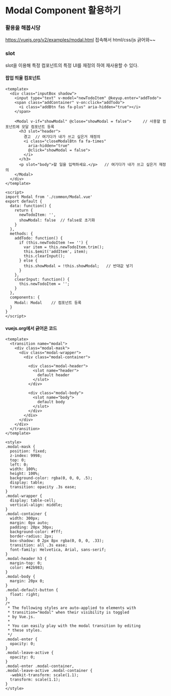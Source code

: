 # Modal Component 활용하기

### 활용을 해봅시당

https://vuejs.org/v2/examples/modal.html 
접속해서 html/css/js 긁어와~~


### slot

slot을 이용해 특정 컴포넌트의 특정 UI를 재정의 하여 재사용할 수 있다.

#### 팝업 띄울 컴포넌트

    <template>
      <div class="inputBox shadow">
        <input type="text" v-model="newTodoItem" @keyup.enter="addTodo">
        <span class="addContainer" v-on:click="addTodo">
          <i class="addBtn fas fa-plus" aria-hidden="true"></i>
        </span>

        <Modal v-if="showModal" @close="showModal = false">     // 사용할 컴포넌트에 모달 컴포넌트 등록
          <h3 slot="header">
            경고  // 여기다가 내가 쓰고 싶은거 재정의
            <i class="closeModalBtn fa fa-times" 
              aria-hidden="true" 
              @click="showModal = false">
            </i>
          </h3>
          <p slot="body">할 일을 입력하세요.</p>   // 여기다가 내가 쓰고 싶은거 재정의
        </Modal>
      </div>
    </template>

    <script>
    import Modal from './common/Modal.vue'
    export default {
      data: function() {
        return {
          newTodoItem: '',
          showModal: false  // false로 초기화
        }
      },
      methods: {
        addTodo: function() {
          if (this.newTodoItem !== '') {
            var item = this.newTodoItem.trim();
            this.$emit('addItem', item);
            this.clearInput();
          } else {
            this.showModal = !this.showModal;   // 반대값 넣기
          }
        },
        clearInput: function() {
          this.newTodoItem = '';
        }
      },
      components: {
        Modal: Modal    // 컴포넌트 등록
      }
    }
    </script>
    
    
    
#### vuejs.org에서 긁어온 코드

    <template>
      <transition name="modal">
        <div class="modal-mask">
          <div class="modal-wrapper">
            <div class="modal-container">

              <div class="modal-header">
                <slot name="header">
                  default header
                </slot>
              </div>

              <div class="modal-body">
                <slot name="body">
                  default body
                </slot>
              </div>
            </div>
          </div>
        </div>
      </transition>
    </template>

    <style>
    .modal-mask {
      position: fixed;
      z-index: 9998;
      top: 0;
      left: 0;
      width: 100%;
      height: 100%;
      background-color: rgba(0, 0, 0, .5);
      display: table;
      transition: opacity .3s ease;
    }
    .modal-wrapper {
      display: table-cell;
      vertical-align: middle;
    }
    .modal-container {
      width: 300px;
      margin: 0px auto;
      padding: 20px 30px;
      background-color: #fff;
      border-radius: 2px;
      box-shadow: 0 2px 8px rgba(0, 0, 0, .33);
      transition: all .3s ease;
      font-family: Helvetica, Arial, sans-serif;
    }
    .modal-header h3 {
      margin-top: 0;
      color: #42b983;
    }
    .modal-body {
      margin: 20px 0;
    }
    .modal-default-button {
      float: right;
    }
    /*
     * The following styles are auto-applied to elements with
     * transition="modal" when their visibility is toggled
     * by Vue.js.
     *
     * You can easily play with the modal transition by editing
     * these styles.
     */
    .modal-enter {
      opacity: 0;
    }
    .modal-leave-active {
      opacity: 0;
    }
    .modal-enter .modal-container,
    .modal-leave-active .modal-container {
      -webkit-transform: scale(1.1);
      transform: scale(1.1);
    }
    </style>
